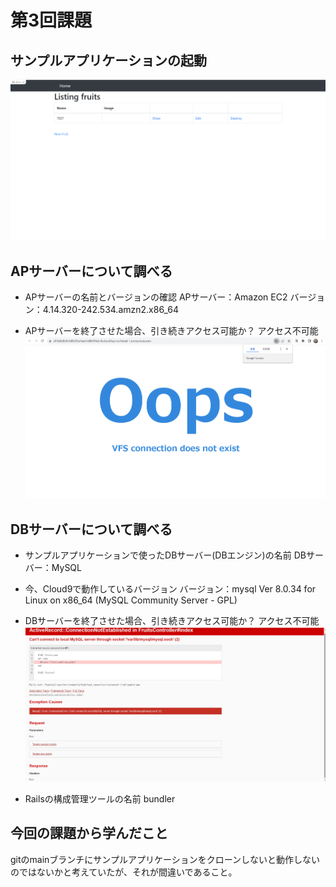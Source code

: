 # 第3回課題
## サンプルアプリケーションの起動
![SampleApp](image03/サンプルアプリケーション_デプロイ.png "SampleApp")

## APサーバーについて調べる
* APサーバーの名前とバージョンの確認
APサーバー：Amazon EC2
バージョン：4.14.320-242.534.amzn2.x86_64

* APサーバーを終了させた場合、引き続きアクセス可能か？
アクセス不可能
![APAccess](image03/サンプルアプリケーション_APサーバ_アクセス確認.png "APAccess")

## DBサーバーについて調べる
* サンプルアプリケーションで使ったDBサーバー(DBエンジン)の名前
DBサーバー：MySQL

* 今、Cloud9で動作しているバージョン
バージョン：mysql Ver 8.0.34 for Linux on x86_64 (MySQL Community Server - GPL)

* DBサーバーを終了させた場合、引き続きアクセス可能か？
アクセス不可能
![DBAccess](image03/サンプルアプリケーション_DBサーバ_アクセス確認.png "DBAccess")

* Railsの構成管理ツールの名前
bundler

## 今回の課題から学んだこと
gitのmainブランチにサンプルアプリケーションをクローンしないと動作しないのではないかと考えていたが、それが間違いであること。

